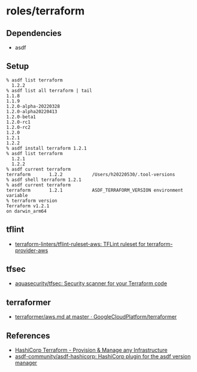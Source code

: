 # roles/terraform



## Dependencies
- asdf



## Setup
```
% asdf list terraform
  1.2.2
% asdf list all terraform | tail
1.1.8
1.1.9
1.2.0-alpha-20220328
1.2.0-alpha20220413
1.2.0-beta1
1.2.0-rc1
1.2.0-rc2
1.2.0
1.2.1
1.2.2
% asdf install terraform 1.2.1
% asdf list terraform
  1.2.1
  1.2.2
% asdf current terraform
terraform       1.2.2           /Users/h20220530/.tool-versions
% asdf shell terraform 1.2.1
% asdf current terraform
terraform       1.2.1           ASDF_TERRAFORM_VERSION environment variable
% terraform version
Terraform v1.2.1
on darwin_arm64
```



## tflint
- [terraform-linters/tflint-ruleset-aws: TFLint ruleset for terraform-provider-aws](https://github.com/terraform-linters/tflint-ruleset-aws)


## tfsec
- [aquasecurity/tfsec: Security scanner for your Terraform code](https://github.com/aquasecurity/tfsec)



## terraformer
- [terraformer/aws.md at master · GoogleCloudPlatform/terraformer](https://github.com/GoogleCloudPlatform/terraformer/blob/master/docs/aws.md)



## References
- [HashiCorp Terraform - Provision & Manage any Infrastructure](https://www.hashicorp.com/products/terraform)
- [asdf-community/asdf-hashicorp: HashiCorp plugin for the asdf version manager](https://github.com/asdf-community/asdf-hashicorp)

